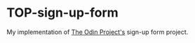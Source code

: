 # TOP-sign-up-form
My implementation of [The Odin Project's](https://www.theodinproject.com/) sign-up form project.
